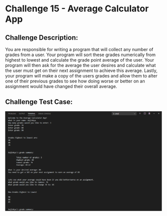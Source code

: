 # Challenge 15 - Average Calculator App


## Challenge Description:

You are responsible for writing a program that will collect any number of grades from a user.
Your program will sort these grades numerically from highest to lowest and calculate the grade
point average of the user. Your program will then ask for the average the user desires and
calculate what the user must get on their next assignment to achieve this average. Lastly, your
program will make a copy of the users grades and allow them to alter one of their previous
grades to see how doing worse or better on an assignment would have changed their overall
average.

## Challenge Test Case:

<p align = center>
  <img src="https://github.com/aajinkya1203/The-Art-Of-Doing/blob/branch-15/%2315.PNG">
</p>

